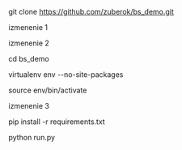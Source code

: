 git clone https://github.com/zuberok/bs_demo.git

izmenenie 1

izmenenie 2

cd bs_demo

virtualenv env --no-site-packages

source env/bin/activate

izmenenie 3

pip install -r requirements.txt

python run.py
